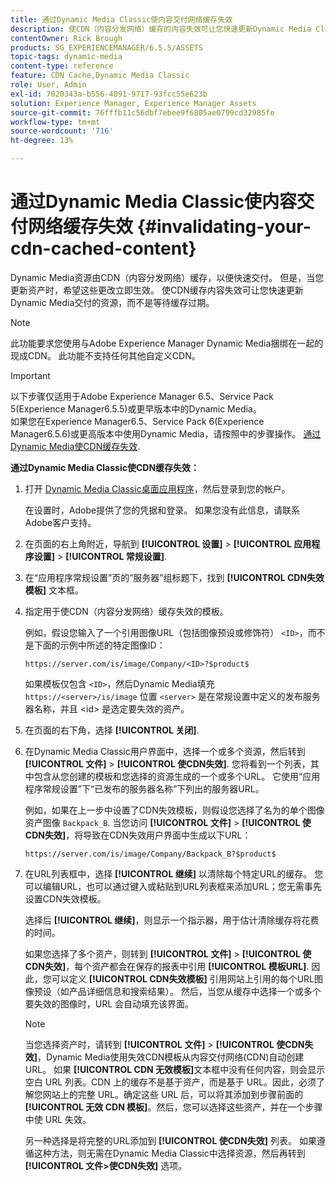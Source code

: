 ```yaml
---
title: 通过Dynamic Media Classic使内容交付网络缓存失效
description: 使CDN（内容分发网络）缓存的内容失效可让您快速更新Dynamic Media Classic交付的资源，而不是等待缓存过期。
contentOwner: Rick Brough
products: SG_EXPERIENCEMANAGER/6.5.5/ASSETS
topic-tags: dynamic-media
content-type: reference
feature: CDN Cache,Dynamic Media Classic
role: User, Admin
exl-id: 7020343a-b556-4091-9717-93fcc55e623b
solution: Experience Manager, Experience Manager Assets
source-git-commit: 76fffb11c56dbf7ebee9f6805ae0799cd32985fe
workflow-type: tm+mt
source-wordcount: '716'
ht-degree: 13%

---
```


# 通过Dynamic Media Classic使内容交付网络缓存失效 {#invalidating-your-cdn-cached-content}

Dynamic Media资源由CDN（内容分发网络）缓存，以便快速交付。 但是，当您更新资产时，希望这些更改立即生效。 使CDN缓存内容失效可让您快速更新Dynamic Media交付的资源，而不是等待缓存过期。

>[!NOTE]
>
>此功能要求您使用与Adobe Experience Manager Dynamic Media捆绑在一起的现成CDN。 此功能不支持任何其他自定义CDN。

>[!IMPORTANT]
>
>以下步骤仅适用于Adobe Experience Manager 6.5、Service Pack 5(Experience Manager6.5.5)或更早版本中的Dynamic Media。<br>如果您在Experience Manager6.5、Service Pack 6(Experience Manager6.5.6)或更高版本中使用Dynamic Media，请按照中的步骤操作。 [通过Dynamic Media使CDN缓存失效](/help/assets/invalidate-cdn-cache-dynamic-media.md).

<!-- REMOVED MARCH 28, 2022 BECAUSE OF 404; NO REDIRECT WAS PUT IN PLACE BY SUPPORT See also [Cache overview in Dynamic Media Classic (Scene7)](https://helpx.adobe.com/experience-manager/scene7/kb/base/caching-questions/scene7-caching-overview.html). -->

**通过Dynamic Media Classic使CDN缓存失效：**

1. 打开 [Dynamic Media Classic桌面应用程序](https://experienceleague.adobe.com/docs/dynamic-media-classic/using/intro/dynamic-media-classic-desktop-app.html#system-requirements-dmc-app)，然后登录到您的帐户。

   在设置时，Adobe提供了您的凭据和登录。 如果您没有此信息，请联系Adobe客户支持。

1. 在页面的右上角附近，导航到 **[!UICONTROL 设置]** > **[!UICONTROL 应用程序设置]** > **[!UICONTROL 常规设置]**.
1. 在“应用程序常规设置”页的“服务器”组标题下，找到 **[!UICONTROL CDN失效模板]** 文本框。

1. 指定用于使CDN（内容分发网络）缓存失效的模板。

   例如，假设您输入了一个引用图像URL（包括图像预设或修饰符） `<ID>`，而不是下面的示例中所述的特定图像ID：

   `https://server.com/is/image/Company/<ID>?$product$`

   如果模板仅包含 `<ID>`，然后Dynamic Media填充 `https://<server>/is/image` 位置 `<server>` 是在常规设置中定义的发布服务器名称，并且 &lt;id> 是选定要失效的资产。

1. 在页面的右下角，选择 **[!UICONTROL 关闭]**.
1. 在Dynamic Media Classic用户界面中，选择一个或多个资源，然后转到 **[!UICONTROL 文件]** > **[!UICONTROL 使CDN失效]**. 您将看到一个列表，其中包含从您创建的模板和您选择的资源生成的一个或多个URL。 它使用“应用程序常规设置”下“已发布的服务器名称”下列出的服务器URL。

   例如，如果在上一步中设置了CDN失效模板，则假设您选择了名为的单个图像资产图像 `Backpack_B`. 当您访问 **[!UICONTROL 文件]** > **[!UICONTROL 使CDN失效]**，将导致在CDN失效用户界面中生成以下URL：

   `https://server.com/is/image/Company/Backpack_B?$product$`

1. 在URL列表框中，选择 **[!UICONTROL 继续]** 以清除每个特定URL的缓存。 您可以编辑URL，也可以通过键入或粘贴到URL列表框来添加URL；您无需事先设置CDN失效模板。

   选择后 **[!UICONTROL 继续]**，则显示一个指示器，用于估计清除缓存将花费的时间。

   如果您选择了多个资产，则转到 **[!UICONTROL 文件]** > **[!UICONTROL 使CDN失效]**，每个资产都会在保存的报表中引用 **[!UICONTROL 模板URL]**. 因此，您可以定义 **[!UICONTROL CDN失效模板]** 引用网站上引用的每个URL图像预设（如产品详细信息和搜索结果）。 然后，当您从缓存中选择一个或多个要失效的图像时，URL 会自动填充该界面。

   >[!NOTE]
   >
   >当您选择资产时，请转到 **[!UICONTROL 文件]** > **[!UICONTROL 使CDN失效]**，Dynamic Media使用失效CDN模板从内容交付网络(CDN)自动创建URL。 如果 **[!UICONTROL CDN 无效模板]**&#x200B;文本框中没有任何内容，则会显示空白 URL 列表。CDN 上的缓存不是基于资产，而是基于 URL。因此，必须了解您网站上的完整 URL。确定这些 URL 后，可以将其添加到步骤前面的&#x200B;**[!UICONTROL 无效 CDN 模板]**。然后，您可以选择这些资产，并在一个步骤中使 URL 失效。
   >
   >另一种选择是将完整的URL添加到 **[!UICONTROL 使CDN失效]** 列表。 如果遵循这种方法，则无需在Dynamic Media Classic中选择资源，然后再转到 **[!UICONTROL 文件>使CDN失效]** 选项。

